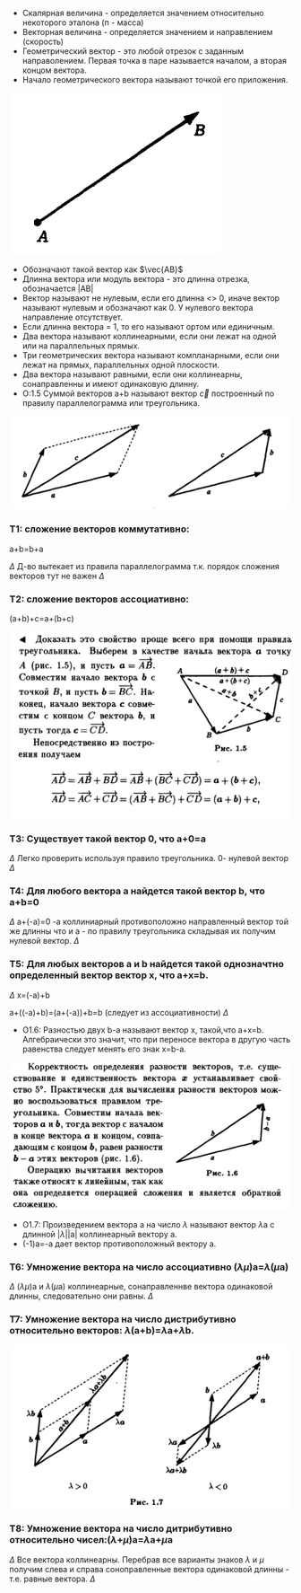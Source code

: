 * Скалярная величина - определяется значением относительно некоторого эталона (п - масса)
* Векторная величина - определяется значением и направлением (скорость)
* Геометрический вектор - это любой отрезок с заданным направолением. Первая точка в паре называется началом,
а вторая концом вектора.
* Начало геометрического вектора называют точкой его приложения.

![vector](vector.jpg)

* Обозначают такой вектор как $\vec{AB}$
* Длинна вектора или модуль вектора - это длинна отрезка, обозначается |AB|
* Вектор называют не нулевым, если его длинна <> 0, иначе вектор называют нулевым и обозначают как 0.
У нулевого вектора направление отсутствует.
* Если длинна вектора = 1, то его называют ортом или единичным.
* Два вектора называют коллинеарными, если они лежат на одной или на параллельных прямых.
* Три геометрических вектора называют компланарными, если они лежат на прямых, параллельных одной плоскости.
* Два вектора называют равными, если они коллинеарны, сонаправленны и имеют одинаковую длинну.
* О:1.5 Суммой векторов a+b называют вектор $\vec{c}$ построенный по правилу параллелограмма или треугольника.

![summ](summ.jpg)
### T1: сложение векторов коммутативно:
a+b=b+a

$\Delta$
Д-во вытекает из правила параллелограмма т.к. порядок сложения векторов тут не важен
$\Delta$
### T2: сложение векторов ассоциативно:
(a+b)+c=a+(b+c)

![t2](t2.jpg)

### Т3: Существует такой вектор 0, что a+0=a
$\Delta$
Легко проверить используя правило треугольника.
0- нулевой вектор
$\Delta$
### Т4: Для любого вектора a найдется такой вектор b, что a+b=0
$\Delta$
a+(-a)=0
-a коллиниарный противоположно направленный вектор той же длинны что и а - по правилу треугольника складывая их получим нулевой вектор.
$\Delta$
### T5: Для любых векторов а и b найдется такой однозначтно определенный вектор вектор x, что a+x=b.
$\Delta$
x=(-a)+b

a+((-a)+b)=(a+(-a))+b=b (следует из ассоциативности)
$\Delta$
* O1.6: Разностью двух b-a называют вектор x, такой,что a+x=b.
Алгебраически это значит, что при переносе вектора в другую часть равенства следует менять его знак
x=b-a.

![b-a](b_a.jpg)
* O1.7: Произведением вектора a на число $\lambda$ называют вектор  $\lambda$a с длинной |$\lambda$||a|
коллинеарный вектору а.
* (-1)a=-a дает вектор противоположный вектору a.
### T6: Умножение вектора на число ассоциативно ($\lambda$$\mu$)a=$\lambda$($\mu$a)
$\Delta$
($\lambda$$\mu$)a и $\lambda$($\mu$a) коллинеарные, сонаправленнве вектора одинаковой длинны, следовательно они равны.
$\Delta$
### T7: Умножение вектора на число дистрибутивно относительно векторов: $\lambda$(a+b)=$\lambda$a+$\lambda$b.
![distributive](distributive.jpg)
### T8: Умножение вектора на число дитрибутивно относительно чисел:($\lambda$+$\mu$)a=$\lambda$a+$\mu$a
$\Delta$
Все вектора коллинеарны. Перебрав все варианты знаков $\lambda$ и $\mu$ получим слева и справа соноправленные вектора одинаковой длинны - т.е. равные вектора.
$\Delta$

